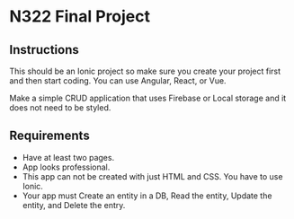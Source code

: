 # N322 Final Project

## Instructions

This should be an Ionic project so make sure you create your project first and then start coding. You can use Angular, React, or Vue.

Make a simple CRUD application that uses Firebase or Local storage and it does not need to be styled.

## Requirements

- Have at least two pages.
- App looks professional.
- This app can not be created with just HTML and CSS. You have to use Ionic.
- Your app must Create an entity in a DB, Read the entity, Update the entity, and Delete the entry.
